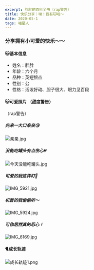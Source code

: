 ```yaml
---
excerpt: 胖胖的百科全书（rap警告）
title: 快乐分享｜嘿！我有🐱啦～
date: 2020-05-1 
tags: 喵星人
---
```

### 分享拥有小可爱的快乐～～
#### 🐱基本信息 
* 姓名：胖胖  
* 年龄：六个月  
* 品种：英短银点   
* 性别：公
* 性格：活泼好动、胆子很大、眼力见百段


#### 🐱可爱照片 （甜度警告）
（rap警告）
##### 先来一大口亲亲😘
![亲亲.jpg](https://i.loli.net/2020/05/04/rNvLItUnZRl6Ck3.jpg)
##### 没能吃罐头有点伤心💔
![今天没能吃罐头.jpg](https://i.loli.net/2020/05/04/4tKpxyYlUHZqIzP.jpg)
##### 可爱的我这样盯👀
![IMG_5921.jpg](https://i.loli.net/2020/05/04/E1gvsf5TLOHIdaj.jpg)
##### 机智的我偷偷听～
![IMG_5924.jpg](https://i.loli.net/2020/05/04/SR9jGIxfD72iMY8.jpg)
##### 可你居然真的忍心！        
![IMG_6169.jpg](https://i.loli.net/2020/05/04/wWmQCr96IV2aqRl.jpg)
#### 🐈成长轨迹
![成长轨迹1.png](https://i.loli.net/2020/05/04/pnrwHaszuGNZMEC.png)